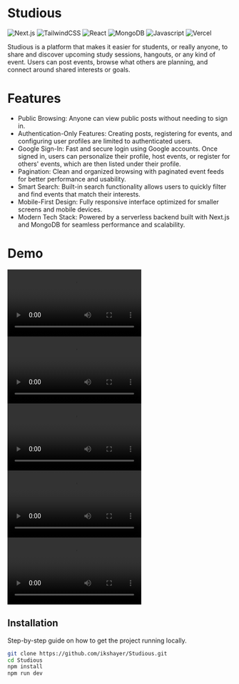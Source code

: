 Studious
=======

![Next.js](https://img.shields.io/badge/Next.js-000000?style=for-the-badge&logo=next.js&logoColor=white)
![TailwindCSS](https://img.shields.io/badge/Tailwind_CSS-38B2AC?style=for-the-badge&logo=tailwind-css&logoColor=white)
![React](https://img.shields.io/badge/React-20232A?style=for-the-badge&logo=react&logoColor=61DAFB)
![MongoDB](https://img.shields.io/badge/MongoDB-4EA94B?style=for-the-badge&logo=mongodb&logoColor=white)
![Javascript](https://img.shields.io/badge/JavaScript-3178C6?style=for-the-badge&logo=javascript&logoColor=white)
![Vercel](https://img.shields.io/badge/Vercel-000?style=for-the-badge&logo=vercel&logoColor=white)

Studious is a platform that makes it easier for students, or really anyone, to share and discover upcoming study sessions, hangouts, or any kind of event. Users can post events, browse what others are planning, and connect around shared interests or goals.

# Features

- Public Browsing: Anyone can view public posts without needing to sign in.
- Authentication-Only Features: Creating posts, registering for events, and configuring user profiles are limited to authenticated users.
- Google Sign-In: Fast and secure login using Google accounts. Once signed in, users can personalize their profile, host events, or register for others' events, which are then listed under their profile.
- Pagination: Clean and organized browsing with paginated event feeds for better performance and usability.
- Smart Search: Built-in search functionality allows users to quickly filter and find events that match their interests.
- Mobile-First Design: Fully responsive interface optimized for smaller screens and mobile devices.
- Modern Tech Stack: Powered by a serverless backend built with Next.js and MongoDB for seamless performance and scalability.

# Demo

![Feed](./demoVideos/StudiousClip1.mp4)
![Registration](./demoVideos/StudiousClip2.mp4)
![Create](./demoVideos/StudiousClip3.mp4)
![My Profile](./demoVideos/StudiousClip4.mp4)
![Other's Profile](./demoVideos/StudiousClip5.mp4)

## Installation

Step-by-step guide on how to get the project running locally.

```bash
git clone https://github.com/ikshayer/Studious.git
cd Studious
npm install
npm run dev
